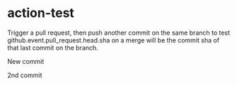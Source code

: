 # action-test

Trigger a pull request, then push another commit on the same branch to test github.event.pull_request.head.sha on a merge will be the commit sha of that last commit on the branch.

New commit

2nd commit
